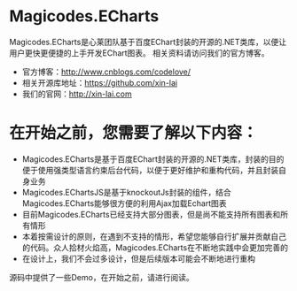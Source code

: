 # Magicodes.ECharts
Magicodes.ECharts是心莱团队基于百度EChart封装的开源的.NET类库，以便让用户更快更便捷的上手开发EChart图表。
相关资料请访问我们的官方博客。
* 官方博客：http://www.cnblogs.com/codelove/ 
* 相关开源库地址：https://github.com/xin-lai 
* 我们的官网：http://xin-lai.com

# 在开始之前，您需要了解以下内容：
*	Magicodes.ECharts是基于百度EChart封装的开源的.NET类库，封装的目的便于使用强类型语言约束后台代码，以便于更好维护和重构代码，并且封装自身业务
*	Magicodes.EChartsJS是基于knockoutJs封装的组件，结合Magicodes.ECharts能够很方便的利用Ajax加载Echart图表
*	目前Magicodes.ECharts已经支持大部分图表，但是尚不能支持所有图表和所有情形
*	本着按需设计的原则，在遇到不支持的情形，希望您能够自行扩展并贡献自己的代码。众人拾材火焰高，Magicodes.ECharts在不断地实践中会更加完善的
*	在设计上，我们不会过多设计，但是后续版本可能会不断地进行重构

源码中提供了一些Demo，在开始之前，请进行阅读。


